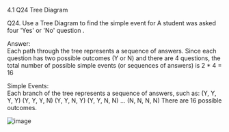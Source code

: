 4.1 Q24 Tree Diagram

Q24. Use a Tree Diagram to find the simple event for A student was asked four 'Yes' or 'No' question . 

Answer:  
Each path through the tree represents a sequence of answers. Since each question has two possible outcomes (Y or N) and there are 4 questions, the total number of possible simple events (or sequences of answers) is 2 * 4 = 16

Simple Events:  
Each branch of the tree represents a sequence of answers, such as:
(Y, Y, Y, Y)
(Y, Y, Y, N)
(Y, Y, N, Y)
(Y, Y, N, N)
...
(N, N, N, N)
There are 16 possible outcomes.

![image](https://github.com/user-attachments/assets/a0dce852-33ad-4afb-bbcd-9d43c8d05f5e)
